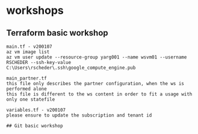 # workshops

## Terraform basic workshop
    main.tf - v200107
    az vm image list
    az vm user update --resource-group yarg001 --name wsvm01 --username RSCHEDER --ssh-key-value C:\Users\rscheder\.ssh\google_compute_engine.pub

    main_partner.tf
    this file only describes the partner configuration, when the ws is performed alone
    this file is different to the ws content in order to fit a usage with only one statefile
        
    variables.tf - v200107
    please ensure to update the subscription and tenant id
    
    ## Git basic workshop